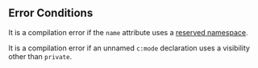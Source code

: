 
## Error Conditions

It is a compilation error if the `name` attribute uses a [reserved namespace](./#reserved-namespaces).

It is a compilation error if an unnamed `c:mode` declaration uses a visibility other than `private`.
